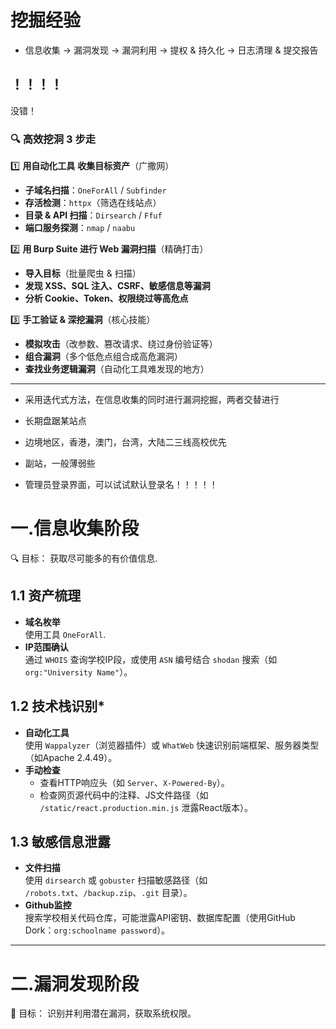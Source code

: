 
# 挖掘经验
- 信息收集 → 漏洞发现 → 漏洞利用 → 提权 & 持久化 → 日志清理 & 提交报告 

！！！！
- 
没错！

### **🔍 高效挖洞 3 步走**
1️⃣ **用自动化工具** **收集目标资产**（广撒网）  
   - **子域名扫描**：`OneForAll` / `Subfinder`  
   - **存活检测**：`httpx`（筛选在线站点）  
   - **目录 & API 扫描**：`Dirsearch` / `Ffuf`  
   - **端口服务探测**：`nmap` / `naabu`  

2️⃣ **用 Burp Suite 进行 Web 漏洞扫描**（精确打击）  
   - **导入目标**（批量爬虫 & 扫描）  
   - **发现 XSS、SQL 注入、CSRF、敏感信息等漏洞**  
   - **分析 Cookie、Token、权限绕过等高危点**  

3️⃣ **手工验证 & 深挖漏洞**（核心技能）  
   - **模拟攻击**（改参数、篡改请求、绕过身份验证等）  
   - **组合漏洞**（多个低危点组合成高危漏洞）  
   - **查找业务逻辑漏洞**（自动化工具难发现的地方）  

---

- 采用迭代式方法，在信息收集的同时进行漏洞挖掘，两者交替进行

- 长期盘踞某站点

- 边境地区，香港，澳门，台湾，大陆二三线高校优先

- 副站，一般薄弱些

- 管理员登录界面，可以试试默认登录名！！！！！


# 一.信息收集阶段
🔍 目标： 获取尽可能多的有价值信息.

## 1.1 资产梳理

- **域名枚举**  
  使用工具 `OneForAll`.
- **IP范围确认**  
  通过 `WHOIS` 查询学校IP段，或使用 `ASN` 编号结合 `shodan` 搜索（如 `org:"University Name"`）。

## 1.2 技术栈识别*
- **自动化工具**  
  使用 `Wappalyzer`（浏览器插件）或 `WhatWeb` 快速识别前端框架、服务器类型（如Apache 2.4.49）。
- **手动检查**  
  - 查看HTTP响应头（如 `Server`、`X-Powered-By`）。
  - 检查网页源代码中的注释、JS文件路径（如 `/static/react.production.min.js` 泄露React版本）。


## 1.3 敏感信息泄露
- **文件扫描**  
  使用 `dirsearch` 或 `gobuster` 扫描敏感路径（如 `/robots.txt`、`/backup.zip`、`.git` 目录）。
- **Github监控**  
  搜索学校相关代码仓库，可能泄露API密钥、数据库配置（使用GitHub Dork：`org:schoolname password`）。

---








# 二.漏洞发现阶段
🔎 目标： 识别并利用潜在漏洞，获取系统权限。